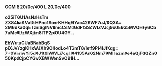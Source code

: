 #### GCM R 20/0c/400 L 20/0c/400
**o25iTQU1AsNaHsTm**<br/>**ZX84haKVat5IHPnc1SonrKHHq9IYac42KWF7uJ/DQ3A=**<br/>**2M6dXa0qETzniSglNVRmcCsMdGdFfSSZWlZVJqj9x0EkG5MVQHFy6Cb7uMc9I/zWXjtm8lTP2piOU4GY...**<br/><br/>
**EbWutuCUaBNabBqS**<br/>**piXJvYzgKHxWJXh9OHodLo4TGmT8/Ietf9Pi4IJfKqg=**<br/>**7+9VnriwYr5dXJ1t6hWVLi7cqHX4135An62Nm7KMHazm0e4aQjFQQZn050KpdCjpCYGwXBWWenSvO91H...**